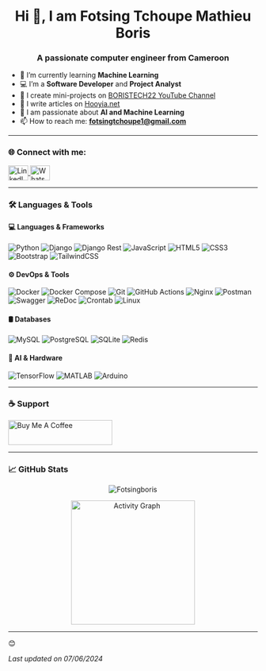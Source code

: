 <h1 align="center">Hi 👋, I am Fotsing Tchoupe Mathieu Boris</h1>
<h3 align="center">A passionate computer engineer from Cameroon</h3>

- 🌱 I’m currently learning **Machine Learning**
- 💻 I’m a **Software Developer** and **Project Analyst**
- 🎥 I create mini-projects on [BORISTECH22 YouTube Channel](https://youtube.com/@boristech22?si=t6wZHYb2n9DW8SRU)
- 📝 I write articles on [Hooyia.net](https://hooyia.net)
- 💬 I am passionate about **AI and Machine Learning**
- 📫 How to reach me: **fotsingtchoupe1@gmail.com**

---

### 🌐 Connect with me:
<p align="left">
<a href="https://www.linkedin.com/in/mathieu-boris-64b68122b" target="_blank">
  <img align="center" src="https://raw.githubusercontent.com/rahuldkjain/github-profile-readme-generator/master/src/images/icons/Social/linked-in-alt.svg" alt="LinkedIn" height="30" width="40" />
</a>
<a href="https://wa.me/697907096" target="_blank">
  <img align="center" src="https://raw.githubusercontent.com/rahuldkjain/github-profile-readme-generator/master/src/images/icons/Social/whatsapp.svg" alt="WhatsApp" height="30" width="40" />
</a>
</p>

---

### 🛠️ Languages & Tools

#### 💻 Languages & Frameworks
![Python](https://img.shields.io/badge/Python-1E90FF?style=flat-square&logo=python&logoColor=black)
![Django](https://img.shields.io/badge/Django-000000?style=flat-square&logo=django&logoColor=1E90FF)
![Django Rest](https://img.shields.io/badge/Django_Rest_Framework-1E90FF?style=flat-square&logo=django&logoColor=black)
![JavaScript](https://img.shields.io/badge/JavaScript-1E90FF?style=flat-square&logo=javascript&logoColor=black)
![HTML5](https://img.shields.io/badge/HTML5-1E90FF?style=flat-square&logo=html5&logoColor=black)
![CSS3](https://img.shields.io/badge/CSS3-1E90FF?style=flat-square&logo=css3&logoColor=black)
![Bootstrap](https://img.shields.io/badge/Bootstrap-000000?style=flat-square&logo=bootstrap&logoColor=1E90FF)
![TailwindCSS](https://img.shields.io/badge/Tailwind_CSS-1E90FF?style=flat-square&logo=tailwind-css&logoColor=black)

#### ⚙️ DevOps & Tools
![Docker](https://img.shields.io/badge/Docker-000000?style=flat-square&logo=docker&logoColor=1E90FF)
![Docker Compose](https://img.shields.io/badge/Docker_Compose-1E90FF?style=flat-square&logo=docker&logoColor=black)
![Git](https://img.shields.io/badge/Git-1E90FF?style=flat-square&logo=git&logoColor=black)
![GitHub Actions](https://img.shields.io/badge/GitHub_Actions-000000?style=flat-square&logo=github-actions&logoColor=1E90FF)
![Nginx](https://img.shields.io/badge/Nginx-000000?style=flat-square&logo=nginx&logoColor=1E90FF)
![Postman](https://img.shields.io/badge/Postman-1E90FF?style=flat-square&logo=postman&logoColor=black)
![Swagger](https://img.shields.io/badge/Swagger-1E90FF?style=flat-square&logo=swagger&logoColor=black)
![ReDoc](https://img.shields.io/badge/ReDoc-000000?style=flat-square&logo=redocly&logoColor=1E90FF)
![Crontab](https://img.shields.io/badge/Cron-000000?style=flat-square&logo=linux&logoColor=1E90FF)
![Linux](https://img.shields.io/badge/Linux-1E90FF?style=flat-square&logo=linux&logoColor=black)

#### 🛢 Databases
![MySQL](https://img.shields.io/badge/MySQL-1E90FF?style=flat-square&logo=mysql&logoColor=black)
![PostgreSQL](https://img.shields.io/badge/PostgreSQL-000000?style=flat-square&logo=postgresql&logoColor=1E90FF)
![SQLite](https://img.shields.io/badge/SQLite-1E90FF?style=flat-square&logo=sqlite&logoColor=black)
![Redis](https://img.shields.io/badge/Redis-000000?style=flat-square&logo=redis&logoColor=1E90FF)

#### 🤖 AI & Hardware
![TensorFlow](https://img.shields.io/badge/TensorFlow-1E90FF?style=flat-square&logo=tensorflow&logoColor=black)
![MATLAB](https://img.shields.io/badge/MATLAB-000000?style=flat-square&logo=mathworks&logoColor=1E90FF)
![Arduino](https://img.shields.io/badge/Arduino-1E90FF?style=flat-square&logo=arduino&logoColor=black)

---

### ☕ Support
<p>
<a href="https://www.buymeacoffee.com/Fotsingboris">
  <img src="https://cdn.buymeacoffee.com/buttons/v2/default-blue.png" height="50" width="210" alt="Buy Me A Coffee" />
</a>
</p>

---

### 📈 GitHub Stats
<p align="center">
  <img src="https://github-readme-streak-stats.herokuapp.com/?user=Fotsingboris&theme=blue-green&hide_border=true" alt="Fotsingboris" />
</p>

<p align="center">
  <a href="https://github.com/Fotsingboris">
    <img height=250 src="https://github-readme-activity-graph.vercel.app/graph?username=Fotsingboris&bg_color=0d1117&color=1E90FF&line=1E90FF&point=ffffff&area=true&hide_border=true" alt="Activity Graph"/>
  </a> 
</p>

---

😊

_Last updated on 07/06/2024_

